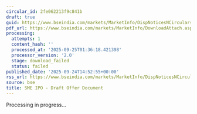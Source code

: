 ```yaml
---
circular_id: 2fe062213f9c841b
draft: true
guid: https://www.bseindia.com/markets/MarketInfo/DispNoticesNCirculars.aspx?Noticeid={9B8DDE84-6575-4834-8F1B-38A3359E6551}&noticeno=20250924-59&dt=09/24/2025&icount=59&totcount=75&flag=0
pdf_url: https://www.bseindia.com/markets/MarketInfo/DownloadAttach.aspx?id=20250924-59&attachedId=
processing:
  attempts: 1
  content_hash: ''
  processed_at: '2025-09-25T01:36:18.421398'
  processor_version: '2.0'
  stage: download_failed
  status: failed
published_date: '2025-09-24T14:52:55+00:00'
rss_url: https://www.bseindia.com/markets/MarketInfo/DispNoticesNCirculars.aspx?Noticeid={9B8DDE84-6575-4834-8F1B-38A3359E6551}&noticeno=20250924-59&dt=09/24/2025&icount=59&totcount=75&flag=0
source: bse
title: SME IPO - Draft Offer Document
---
```


Processing in progress...